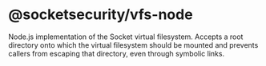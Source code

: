 # @socketsecurity/vfs-node

Node.js implementation of the Socket virtual filesystem. Accepts a root directory onto which the virtual filesystem should be mounted and prevents callers from escaping that directory, even through symbolic links.
